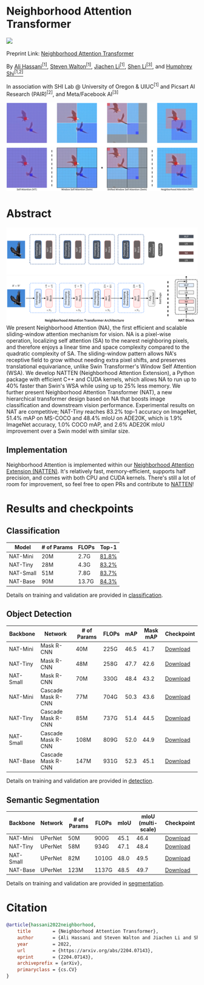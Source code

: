# Neighborhood Attention Transformer

<a href="https://arxiv.org/abs/2204.07143"><img src="https://img.shields.io/badge/arXiv-2204.07143-orange" /></a>

Preprint Link: [Neighborhood Attention Transformer
](https://arxiv.org/abs/2204.07143)

By [Ali Hassani<sup>[1]</sup>](https://alihassanijr.com/),
[Steven Walton<sup>[1]</sup>](https://stevenwalton.github.io/),
[Jiachen Li<sup>[1]</sup>](https://chrisjuniorli.github.io/), 
[Shen Li<sup>[3]</sup>](https://mrshenli.github.io/), 
and
[Humphrey Shi<sup>[1,2]</sup>](https://www.humphreyshi.com/)

In association with SHI Lab @ University of Oregon & UIUC<sup>[1]</sup> and
Picsart AI Research (PAIR)<sup>[2]</sup>, and Meta/Facebook AI<sup>[3]</sup>


![NAT-Intro](assets/nat/intro_dark.png#gh-dark-mode-only)
![NAT-Intro](assets/nat/intro_light.png#gh-light-mode-only)


# Abstract
![NAT-Arch](assets/nat/model_dark.png#gh-dark-mode-only)
![NAT-Arch](assets/nat/model_light.png#gh-light-mode-only)
We present Neighborhood Attention (NA), the first efficient and scalable sliding-window attention mechanism for vision. 
NA is a pixel-wise operation, localizing self attention (SA) to the nearest neighboring pixels, and therefore enjoys a 
linear time and space complexity compared to the quadratic complexity of SA. The sliding-window pattern allows NA's 
receptive field to grow without needing extra pixel shifts, and preserves translational equivariance, unlike 
Swin Transformer's Window Self Attention (WSA). We develop NATTEN (Neighborhood Attention Extension), a Python package 
with efficient C++ and CUDA kernels, which allows NA to run up to 40% faster than Swin's WSA while using up to 25% less 
memory. We further present Neighborhood Attention Transformer (NAT), a new hierarchical transformer design based on NA 
that boosts image classification and downstream vision performance. Experimental results on NAT are competitive; 
NAT-Tiny reaches 83.2% top-1 accuracy on ImageNet, 51.4% mAP on MS-COCO and 48.4% mIoU on ADE20K, which is 1.9% 
ImageNet accuracy, 1.0% COCO mAP, and 2.6% ADE20K mIoU improvement over a Swin model with similar size.

## Implementation
Neighborhood Attention is implemented within our [Neighborhood Attention Extension (NATTEN)](https://github.com/SHI-Labs/NATTEN/). 
It's relatively fast, memory-efficient, supports half precision, and comes with both CPU and CUDA kernels.
There's still a lot of room for improvement, 
so feel free to open PRs and contribute to [NATTEN](https://github.com/SHI-Labs/NATTEN/)!

# Results and checkpoints

## Classification
| Model | # of Params | FLOPs | Top-1 |
|---|---|---|---|
| NAT-Mini | 20M | 2.7G | [81.8%](https://shi-labs.com/projects/nat/checkpoints/CLS/nat_mini.pth) |
| NAT-Tiny | 28M | 4.3G | [83.2%](https://shi-labs.com/projects/nat/checkpoints/CLS/nat_tiny.pth) |
| NAT-Small | 51M | 7.8G | [83.7%](https://shi-labs.com/projects/nat/checkpoints/CLS/nat_small.pth) |
| NAT-Base | 90M | 13.7G | [84.3%](https://shi-labs.com/projects/nat/checkpoints/CLS/nat_base.pth) |


Details on training and validation are provided in [classification](classification/NAT.md).

## Object Detection
| Backbone | Network | # of Params | FLOPs | mAP | Mask mAP | Checkpoint |
|---|---|---|---|---|---|---|
| NAT-Mini | Mask R-CNN | 40M | 225G | 46.5 | 41.7 | [Download](https://shi-labs.com/projects/nat/checkpoints/DET/nat_mini_maskrcnn.pth) |
| NAT-Tiny | Mask R-CNN | 48M | 258G | 47.7 | 42.6 | [Download](https://shi-labs.com/projects/nat/checkpoints/DET/nat_tiny_maskrcnn.pth) |
| NAT-Small | Mask R-CNN | 70M | 330G | 48.4 | 43.2 | [Download](https://shi-labs.com/projects/nat/checkpoints/DET/nat_small_maskrcnn.pth) |
| NAT-Mini | Cascade Mask R-CNN | 77M | 704G | 50.3 | 43.6 | [Download](https://shi-labs.com/projects/nat/checkpoints/DET/nat_mini_cascademaskrcnn.pth) |
| NAT-Tiny | Cascade Mask R-CNN | 85M | 737G | 51.4 | 44.5 | [Download](https://shi-labs.com/projects/nat/checkpoints/DET/nat_tiny_cascademaskrcnn.pth) |
| NAT-Small | Cascade Mask R-CNN | 108M | 809G | 52.0 | 44.9 | [Download](https://shi-labs.com/projects/nat/checkpoints/DET/nat_small_cascademaskrcnn.pth) |
| NAT-Base | Cascade Mask R-CNN | 147M | 931G | 52.3 | 45.1 | [Download](https://shi-labs.com/projects/nat/checkpoints/DET/nat_base_cascademaskrcnn.pth) |

Details on training and validation are provided in [detection](detection/NAT.md).

## Semantic Segmentation
| Backbone | Network | # of Params | FLOPs | mIoU | mIoU (multi-scale) | Checkpoint |
|---|---|---|---|---|---|---|
| NAT-Mini | UPerNet | 50M | 900G | 45.1 | 46.4 | [Download](https://shi-labs.com/projects/nat/checkpoints/SEG/nat_mini_upernet.pth) |
| NAT-Tiny | UPerNet| 58M | 934G | 47.1 | 48.4 | [Download](https://shi-labs.com/projects/nat/checkpoints/SEG/nat_tiny_upernet.pth) |
| NAT-Small | UPerNet | 82M | 1010G | 48.0 | 49.5 | [Download](https://shi-labs.com/projects/nat/checkpoints/SEG/nat_small_upernet.pth) |
| NAT-Base | UPerNet | 123M | 1137G | 48.5 | 49.7 | [Download](https://shi-labs.com/projects/nat/checkpoints/SEG/nat_base_upernet.pth) |

Details on training and validation are provided in [segmentation](segmentation/NAT.md).

# Citation
```bibtex
@article{hassani2022neighborhood,
	title        = {Neighborhood Attention Transformer},
	author       = {Ali Hassani and Steven Walton and Jiachen Li and Shen Li and Humphrey Shi},
	year         = 2022,
	url          = {https://arxiv.org/abs/2204.07143},
	eprint       = {2204.07143},
	archiveprefix = {arXiv},
	primaryclass = {cs.CV}
}
```